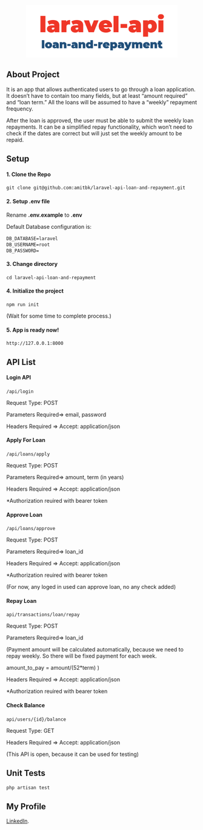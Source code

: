 <p align="center"><a href="https://laravel.com" target="_blank"><img src="https://github.com/amitbk/laravel-api-loan-and-repayment/blob/main/public/images/laravel.png?raw=true" width="400"></a></p>

<p align="center">

</p>

## About Project

It is an app that allows authenticated users to go through a loan application. It doesn’t have to contain too many fields, but at least “amount
required” and “loan term.” All the loans will be assumed to have a “weekly” repayment frequency.

After the loan is approved, the user must be able to submit the weekly loan repayments. It can be a simplified repay functionality, which won’t
need to check if the dates are correct but will just set the weekly amount to be repaid.

## Setup

#### 1. Clone the Repo
```
git clone git@github.com:amitbk/laravel-api-loan-and-repayment.git
```

#### 2. Setup .env file
Rename **.env.example** to **.env**

Default Database configuration is:
```
DB_DATABASE=laravel
DB_USERNAME=root
DB_PASSWORD=
```

#### 3. Change directory
```
cd laravel-api-loan-and-repayment
```

#### 4. Initialize the project
```
npm run init
```
(Wait for some time to complete process.)

#### 5. App is ready now!
```
http://127.0.0.1:8000
```

## API List

#### Login API

```/api/login```

Request Type: POST

Parameters Required=> email, password

Headers Required => Accept: application/json


#### Apply For Loan

```/api/loans/apply```

Request Type: POST

Parameters Required=> amount, term (in years)

Headers Required => Accept: application/json

*Authorization reuired with bearer token


#### Approve Loan

```/api/loans/approve```

Request Type: POST

Parameters Required=> loan_id

Headers Required => Accept: application/json

*Authorization reuired with bearer token

(For now, any loged in used can approve loan, no any check added)


#### Repay Loan

```api/transactions/loan/repay```

Request Type: POST

Parameters Required=> loan_id

(Payment amount will be calculated automatically, because we need to repay weekly. So there will be fixed payment for each week.

amount_to_pay = amount/(52*term)
)

Headers Required => Accept: application/json

*Authorization reuired with bearer token


#### Check Balance
```api/users/{id}/balance```

Request Type: GET

Headers Required => Accept: application/json

(This API is open, because it can be used for testing)

## Unit Tests
```
php artisan test
```

## My Profile
[LinkedIn](https://www.linkedin.com/in/amitkadam03/).
